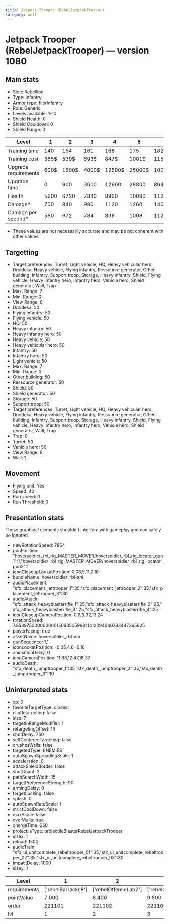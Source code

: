 ```yaml
---
title: Jetpack Trooper (RebelJetpackTrooper)
category: unit
---
```


# Jetpack Trooper (RebelJetpackTrooper) — version 1080

## Main stats

  * Side: Rebellion
  * Type: infantry
  * Armor type: flierInfantry
  * Role: Generic
  * Levels available: 1-10
  * Shield Health: 0
  * Shield Cooldown: 0
  * Shield Range: 0

|Level               |1   |2    |3    |4     |5     |6      |7      |8      |9       |10      |
|--------------------|----|-----|-----|------|------|-------|-------|-------|--------|--------|
|Training time       |140 |154  |161  |168   |175   |182    |189    |196    |203     |210     |
|Training cost       |385$|539$ |693$ |847$  |1001$ |1155$  |1309$  |1540$  |1617$   |1771$   |
|Upgrade requirements|600$|1500$|4000$|12500$|25000$|100000$|160000$|320000$|1000000$|2000000$|
|Upgrade time        |0   |900  |3600 |12600 |28800 |86400  |172800 |302400 |432000  |864000  |
|Health              |5600|6720 |7840 |8960  |10080 |11200  |12320  |13440  |14560   |16800   |
|Damage*             |700 |840  |980  |1120  |1260  |1400   |1540   |1680   |1820    |2100    |
|Damage per second*  |560 |672  |784  |896   |1008  |1120   |1232   |1344   |1456    |1680    |

* These values are not necessarily accurate and may be not coherent with other values

## Targetting

  * Target preferences: Turret, Light vehicle, HQ, Heavy vehicular hero, Droideka, Heavy vehicle, Flying infantry, Ressource generator, Other building, Infantry, Support troop, Storage, Heavy infantry, Shield, Flying vehicle, Heavy infantry hero, Infantry hero, Vehicle hero, Shield generator, Wall, Trap
  * Max. Range: 7
  * Min. Range: 0
  * View Range: 8
  * Droideka: 50
  * Flying infantry: 50
  * Flying vehicle: 50
  * HQ: 50
  * Heavy infantry: 50
  * Heavy infantry hero: 50
  * Heavy vehicle: 50
  * Heavy vehicular hero: 50
  * Infantry: 50
  * Infantry hero: 50
  * Light vehicle: 50
  * Max. Range: 7
  * Min. Range: 0
  * Other building: 50
  * Ressource generator: 50
  * Shield: 50
  * Shield generator: 50
  * Storage: 50
  * Support troop: 50
  * Target preferences: Turret, Light vehicle, HQ, Heavy vehicular hero, Droideka, Heavy vehicle, Flying infantry, Ressource generator, Other building, Infantry, Support troop, Storage, Heavy infantry, Shield, Flying vehicle, Heavy infantry hero, Infantry hero, Vehicle hero, Shield generator, Wall, Trap
  * Trap: 0
  * Turret: 50
  * Vehicle hero: 50
  * View Range: 8
  * Wall: 1

## Movement

  * Flying unit: Yes
  * Speed: 40
  * Run speed: 0
  * Run Threshold: 0

## Presentation stats

These graphical elements shouldn't interfere with gameplay and can safely be ignored.

  * newRotationSpeed: 7854
  * gunPosition: "hoversoldier_rbl_rig_MASTER_MOVER/hoversoldier_rbl_rig_locator_gun1":1,"hoversoldier_rbl_rig_MASTER_MOVER/hoversoldier_rbl_rig_locator_gun2":1
  * iconCloseupLookatPosition: 0.08,5.11,0.16
  * bundleName: hoversoldier_rbl-ani
  * audioPlacement: "sfx_placement_jettrooper_1":35,"sfx_placement_jettrooper_2":35,"sfx_placement_jettrooper_3":30
  * audioAttack: "sfx_attack_heavyblasterrifle_1":25,"sfx_attack_heavyblasterrifle_2":25,"sfx_attack_heavyblasterrifle_3":25,"sfx_attack_heavyblasterrifle_4":25
  * iconCloseupCameraPosition: 0.9,3.32,13.24
  * rotationSpeed: 7.8539750000000001506350599811412394046783447265625
  * playerFacing: true
  * assetName: hoversoldier_rbl-ani
  * gunSequence: 1,1
  * iconLookatPosition: -0.05,4.6,-0.18
  * animationDelay: 0
  * iconCameraPosition: 11.88,12.47,16.37
  * audioDeath: "sfx_death_jumptrooper_1":35,"sfx_death_jumptrooper_2":35,"sfx_death_jumptrooper_3":30

## Uninterpreted stats

  * xp: 0
  * favoriteTargetType: closest
  * clipRetargeting: false
  * size: 7
  * targetInRangeModifier: 1
  * retargetingOffset: 14
  * shotDelay: 750
  * selfCenteredTargeting: false
  * crushesWalls: false
  * targetedType: ENEMIES
  * autoSpawnSpreadingScale: 1
  * acceleration: 0
  * attackShieldBorder: false
  * shotCount: 2
  * pathSearchWidth: 15
  * targetPreferenceStrength: 90
  * armingDelay: 0
  * targetLocking: false
  * splash: 0
  * autoSpawnRateScale: 1
  * strictCoolDown: false
  * maxScale: false
  * overWalls: true
  * chargeTime: 250
  * projectileType: projectileBlasterRebelJetpackTrooper
  * sizex: 1
  * reload: 1500
  * audioTrain: "sfx_ui_unitcomplete_rebeltrooper_01":35,"sfx_ui_unitcomplete_rebeltrooper_02":35,"sfx_ui_unitcomplete_rebeltrooper_03":30
  * impactDelay: 1000
  * sizey: 1

|Level       |1                 |2                   |3                   |4                   |5                   |6                   |7                   |8                   |9                   |10                   |
|------------|------------------|--------------------|--------------------|--------------------|--------------------|--------------------|--------------------|--------------------|--------------------|---------------------|
|requirements|['rebelBarracks8']|['rebelOffenseLab2']|['rebelOffenseLab3']|['rebelOffenseLab4']|['rebelOffenseLab5']|['rebelOffenseLab6']|['rebelOffenseLab7']|['rebelOffenseLab8']|['rebelOffenseLab9']|['rebelOffenseLab10']|
|pointValue  |7.000             |8.400               |9.800               |11.200              |12.600              |14.000              |15.400              |16.800              |18.200              |21.000               |
|order       |221101            |221102              |221103              |221104              |221105              |221106              |221107              |221108              |221109              |221110               |
|lvl         |1                 |2                   |3                   |4                   |5                   |6                   |7                   |8                   |9                   |10                   |

